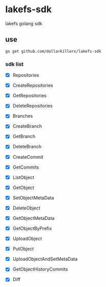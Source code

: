 # lakefs-sdk
lakefs golang sdk

## use 

`go get github.com/dollarkillerx/lakefs-sdk`

### sdk list
- [x] Repositories
- [x] CreateRepositories
- [x] GetRepositories
- [x] DeleteRepositories
- [x] Branches
- [x] CreateBranch
- [x] GetBranch
- [x] DeleteBranch
- [x] CreateCommit
- [x] GetCommits
- [x] ListObject
- [x] GetObject
- [x] SetObjectMetaData
- [x] DeleteObject
- [x] GetObjectMetaData
- [x] GetObjectByPrefix
- [x] UploadObject
- [x] PutObject
- [x] UploadObjectAndSetMetaData
- [x] GetObjectHistoryCommits
- [x] Diff

